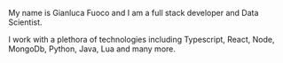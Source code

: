 My name is Gianluca Fuoco and I am a full stack developer and Data Scientist. 

I work with a plethora of technologies including Typescript, React, Node, MongoDb, Python, Java, Lua and many more.
